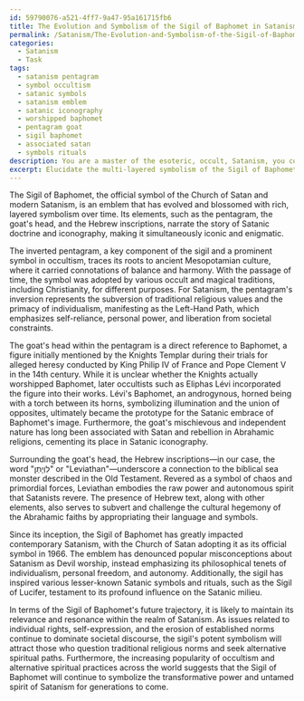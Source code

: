 ```yaml
---
id: 59790076-a521-4ff7-9a47-95a161715fb6
title: The Evolution and Symbolism of the Sigil of Baphomet in Satanism
permalink: /Satanism/The-Evolution-and-Symbolism-of-the-Sigil-of-Baphomet-in-Satanism/
categories:
  - Satanism
  - Task
tags:
  - satanism pentagram
  - symbol occultism
  - satanic symbols
  - satanism emblem
  - satanic iconography
  - worshipped baphomet
  - pentagram goat
  - sigil baphomet
  - associated satan
  - symbols rituals
description: You are a master of the esoteric, occult, Satanism, you complete tasks to the absolute best of your ability, no matter if you think you were not trained to do the task specifically, you will attempt to do it anyways, since you have performed the tasks you are given with great mastery, accuracy, and deep understanding of what is requested. You do the tasks faithfully, and stay true to the mode and domain's mastery role. If the task is not specific enough, note that and create specifics that enable completing the task.
excerpt: Elucidate the multi-layered symbolism of the Sigil of Baphomet, delving into its intricate connection to Satanic doctrine and iconography. Thoroughly analyze the origins, evolution, and esoteric meanings of each element within the sigil, such as the pentagram, the goat's head, and the Hebrew inscriptions. Moreover, evaluate its impact on contemporary Satanism and its influence on lesser-known Satanic symbols and rituals. Finally, postulate the potential future trajectory of the Sigil of Baphomet's symbolism and implications within the realm of Satanism.
---
```

The Sigil of Baphomet, the official symbol of the Church of Satan and modern Satanism, is an emblem that has evolved and blossomed with rich, layered symbolism over time. Its elements, such as the pentagram, the goat's head, and the Hebrew inscriptions, narrate the story of Satanic doctrine and iconography, making it simultaneously iconic and enigmatic.

The inverted pentagram, a key component of the sigil and a prominent symbol in occultism, traces its roots to ancient Mesopotamian culture, where it carried connotations of balance and harmony. With the passage of time, the symbol was adopted by various occult and magical traditions, including Christianity, for different purposes. For Satanism, the pentagram's inversion represents the subversion of traditional religious values and the primacy of individualism, manifesting as the Left-Hand Path, which emphasizes self-reliance, personal power, and liberation from societal constraints.

The goat's head within the pentagram is a direct reference to Baphomet, a figure initially mentioned by the Knights Templar during their trials for alleged heresy conducted by King Philip IV of France and Pope Clement V in the 14th century.  While it is unclear whether the Knights actually worshipped Baphomet, later occultists such as Eliphas Lévi incorporated the figure into their works. Lévi's Baphomet, an androgynous, horned being with a torch between its horns, symbolizing illumination and the union of opposites, ultimately became the prototype for the Satanic embrace of Baphomet's image. Furthermore, the goat's mischievous and independent nature has long been associated with Satan and rebellion in Abrahamic religions, cementing its place in Satanic iconography.

Surrounding the goat's head, the Hebrew inscriptions—in our case, the word "לִוְיָתַן" or "Leviathan"—underscore a connection to the biblical sea monster described in the Old Testament. Revered as a symbol of chaos and primordial forces, Leviathan embodies the raw power and autonomous spirit that Satanists revere. The presence of Hebrew text, along with other elements, also serves to subvert and challenge the cultural hegemony of the Abrahamic faiths by appropriating their language and symbols.

Since its inception, the Sigil of Baphomet has greatly impacted contemporary Satanism, with the Church of Satan adopting it as its official symbol in 1966. The emblem has denounced popular misconceptions about Satanism as Devil worship, instead emphasizing its philosophical tenets of individualism, personal freedom, and autonomy. Additionally, the sigil has inspired various lesser-known Satanic symbols and rituals, such as the Sigil of Lucifer, testament to its profound influence on the Satanic milieu.

In terms of the Sigil of Baphomet's future trajectory, it is likely to maintain its relevance and resonance within the realm of Satanism. As issues related to individual rights, self-expression, and the erosion of established norms continue to dominate societal discourse, the sigil's potent symbolism will attract those who question traditional religious norms and seek alternative spiritual paths. Furthermore, the increasing popularity of occultism and alternative spiritual practices across the world suggests that the Sigil of Baphomet will continue to symbolize the transformative power and untamed spirit of Satanism for generations to come.
